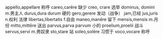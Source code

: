 appello,appellare 称呼
careo,carēre 缺少
creo, crare 选举
dominus, domini m.男主人
durus,dura durum 硬的
gero,gerere 发动（战争）
jam,已经
jus,juris n.权利 法律
libertas,libertatis f.自由
maneo,manēre 留下
mensis,mensis m.月份
mitto,mittēre 送出
parvus,parva parvum 小的
proelium,proelii 战斗
servus,servi m.男奴隶
sto,stare 站
soleo,solēre 习惯于
voco,vocare 称呼
